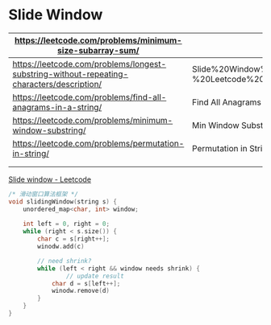 # Slide Window

| https://leetcode.com/problems/minimum-size-subarray-sum/ | Minimum Size Subarray Sum |
| --- | --- |
| https://leetcode.com/problems/longest-substring-without-repeating-characters/description/ | Slide%20Window%203f9afde90e9e48cd8b9c7c3922cb332d/Slide%20window%20-%20Leetcode%20172f2865d05048afb8bb1ba39b745da0.md |
| https://leetcode.com/problems/find-all-anagrams-in-a-string/ | Find All Anagrams in a String |
| https://leetcode.com/problems/minimum-window-substring/ | Min Window Substring |
| https://leetcode.com/problems/permutation-in-string/ | Permutation in String |
|  |  |
|  |  |

[Slide window - Leetcode](Slide%20Window%203f9afde90e9e48cd8b9c7c3922cb332d/Slide%20window%20-%20Leetcode%20172f2865d05048afb8bb1ba39b745da0.md)

```cpp
/* 滑动窗口算法框架 */
void slidingWindow(string s) {
    unordered_map<char, int> window;
    
    int left = 0, right = 0;
    while (right < s.size()) {
        char c = s[right++];
        winodw.add(c)

        // need shrink?
        while (left < right && window needs shrink) {
				// update result
            char d = s[left++];
            winodw.remove(d)
        }
    }
}
```